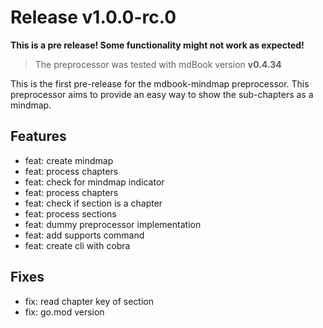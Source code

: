 # Release v1.0.0-rc.0

**This is a pre release! Some functionality might not work as expected!**

> The preprocessor was tested with mdBook version **v0.4.34**

This is the first pre-release for the mdbook-mindmap preprocessor.
This preprocessor aims to provide an easy way to show the sub-chapters as a mindmap.

## Features

- feat: create mindmap
- feat: process chapters
- feat: check for mindmap indicator
- feat: process chapters
- feat: check if section is a chapter
- feat: process sections
- feat: dummy preprocessor implementation
- feat: add supports command
- feat: create cli with cobra

## Fixes

- fix: read chapter key of section
- fix: go.mod version
